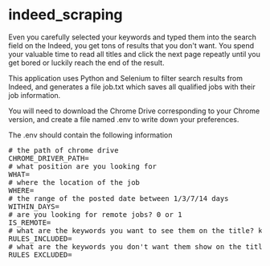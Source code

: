 # indeed_scraping
Even you carefully selected your keywords and typed them into the search field on the Indeed, you get tons of results that you don't want. You spend your valuable time to read all titles and click the next page repeatly until you get bored or luckily reach the end of the result.

This application uses Python and Selenium to filter search results from Indeed, and generates a file job.txt which saves all qualified jobs with their job information.

You will need to download the Chrome Drive corresponding to your Chrome version, and create a file named .env to write down your preferences. 

The .env should contain the following information
<pre>
# the path of chrome drive
CHROME_DRIVER_PATH=
# what position are you looking for
WHAT=
# where the location of the job
WHERE=
# the range of the posted date between 1/3/7/14 days
WITHIN_DAYS=
# are you looking for remote jobs? 0 or 1
IS_REMOTE=
# what are the keywords you want to see them on the title? keywords should be seperated by a space 
RULES_INCLUDED=
# what are the keywords you don't want them show on the title of the position? keywords should be seperated by a space 
RULES_EXCLUDED=
</pre>
